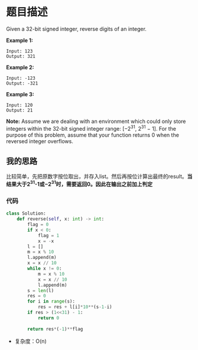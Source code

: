 # 题目描述

Given a 32-bit signed integer, reverse digits of an integer.

**Example 1:**

```
Input: 123
Output: 321
```

**Example 2:**

```
Input: -123
Output: -321
```

**Example 3:**

```
Input: 120
Output: 21
```

**Note:**
Assume we are dealing with an environment which could only store integers within the 32-bit signed integer range: [−2<sup>31</sup>, 2<sup>31</sup> − 1]. For the purpose of this problem, assume that your function returns 0 when the reversed integer overflows.

## 我的思路

比较简单，先把原数字按位取出，并存入list。然后再按位计算出最终的result。**当结果大于2<sup>31</sup>-1或−2<sup>31</sup>时，需要返回0。因此在输出之前加上判定**

### 代码

```python
class Solution:
    def reverse(self, x: int) -> int:
        flag = 0
        if x < 0:
            flag = 1
            x = -x
        l = []
        m = x % 10
        l.append(m)
        x = x // 10
        while x != 0:
            m = x % 10
            x = x // 10
            l.append(m)
        s = len(l)
        res = 0
        for i in range(s):
            res = res + l[i]*10**(s-1-i)
        if res > (1<<31) - 1:
            return 0
        
        return res*(-1)**flag
```

+ 复杂度：O(n)
